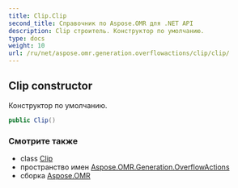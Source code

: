 ```yaml
---
title: Clip.Clip
second_title: Справочник по Aspose.OMR для .NET API
description: Clip строитель. Конструктор по умолчанию.
type: docs
weight: 10
url: /ru/net/aspose.omr.generation.overflowactions/clip/clip/
---
```

## Clip constructor

Конструктор по умолчанию.

```csharp
public Clip()
```

### Смотрите также

* class [Clip](../)
* пространство имен [Aspose.OMR.Generation.OverflowActions](../../clip/)
* сборка [Aspose.OMR](../../../)


